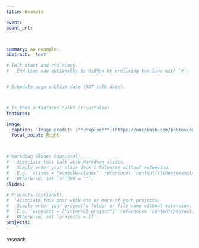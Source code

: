 ```yaml
---
title: Example

event: 
event_url: 



summary: An example.
abstract: 'text'

# Talk start and end times.
#   End time can optionally be hidden by prefixing the line with `#`.


# Schedule page publish date (NOT talk date).



# Is this a featured talk? (true/false)
featured: 

image:
  caption: 'Image credit: [**Unsplash**](https://unsplash.com/photos/bzdhc5b3Bxs)'
  focal_point: Right



# Markdown Slides (optional).
#   Associate this talk with Markdown slides.
#   Simply enter your slide deck's filename without extension.
#   E.g. `slides = "example-slides"` references `content/slides/example-slides.md`.
#   Otherwise, set `slides = ""`.
slides:

# Projects (optional).
#   Associate this post with one or more of your projects.
#   Simply enter your project's folder or file name without extension.
#   E.g. `projects = ["internal-project"]` references `content/project/deep-learning/index.md`.
#   Otherwise, set `projects = []`.
projects:
---
```


reseach

